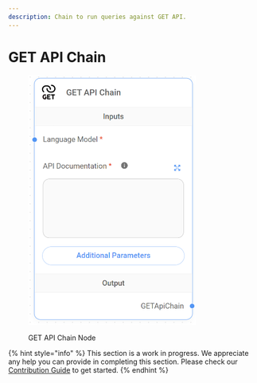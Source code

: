 ```yaml
---
description: Chain to run queries against GET API.
---
```


# GET API Chain

<figure><img src="../../../.gitbook/assets/image (24) (1).png" alt="" width="337"><figcaption><p>GET API Chain Node</p></figcaption></figure>

{% hint style="info" %}
This section is a work in progress. We appreciate any help you can provide in completing this section. Please check our [Contribution Guide](broken-reference) to get started.
{% endhint %}
